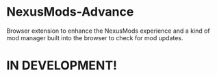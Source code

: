 # NexusMods-Advance
Browser extension to enhance the NexusMods experience and a kind of mod manager built into the browser to check for mod updates.


# IN DEVELOPMENT! 
